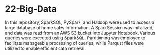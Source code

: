 # 22-Big-Data

In this repository, SparkSQL, PySpark, and Hadoop were used to access a large database of home sales information. A SparkSession was initialized, and data was read from an AWS S3 bucket into Jupyter Notebook. Various queries were executed using SparkSQL. Partitioning was employed to facilitate manageable processing of queries, while Parquet files were utilized to enable efficient data retrieval.
